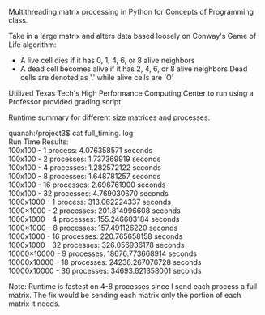 Multithreading matrix processing in Python for Concepts of Programming class. 

Take in a large matrix and alters data based loosely on Conway's Game of Life algorithm:
- A live cell dies if it has 0, 1, 4, 6, or 8 alive neighbors
- A dead cell becomes alive if it has 2, 4, 6, or 8 alive neighbors
Dead cells are denoted as '.' while alive cells are 'O'

Utilized Texas Tech's High Performance Computing Center to run using a Professor provided grading script. 

Runtime summary for different size matrices and processes:

quanah:/project3$ cat full_timing. log <br/>
Run Time Results: <br/>
100x100 - 1 process: 			    4.076358571 seconds <br/>
100x100 - 2 processes: 			  1.737369919 seconds <br/>
100x100 - 4 processes:			  1.282572122 seconds <br/>
100x100 - 8 processes:			  1.648781257 seconds <br/>
100x100 - 16 processes:			  2.696761900 seconds <br/>
100x100 - 32 processes:			  4.769030670 seconds <br/>
1000x1000 - 1 process: 			  313.062224337 seconds <br/>
1000×1000 - 2 processes:		  201.814996608 seconds <br/>
1000x1000 - 4 processes:		  155.246603184 seconds <br/>
1000×1000 - 8 processes:		  157.491126220 seconds <br/>
1000x1000 - 16 processes: 		220.765658158 seconds <br/>
1000x1000 - 32 processes: 		326.056936178 seconds <br/>
10000×10000 - 9 processes:		18676.773668914 seconds <br/>
10000x10000 - 18 processes:		24236.267076728 seconds <br/>
10000x10000 - 36 processes:		34693.621358001 seconds <br/>

Note: Runtime is fastest on 4-8 processes since I send each process a full matrix. The fix would be sending each matrix only the portion of each matrix it needs. 
